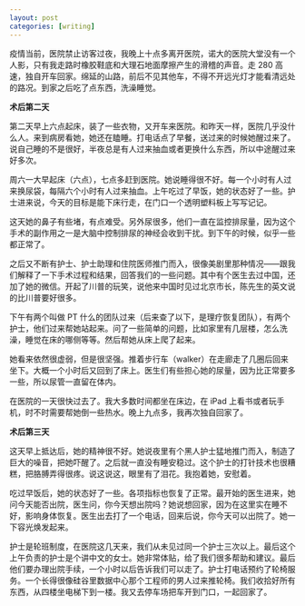 ```yaml
---
layout: post
categories: [writing]
---
```


疫情当前，医院禁止访客过夜，我晚上十点多离开医院，诺大的医院大堂没有一个人影，只有我走路时橡胶鞋底和大理石地面摩擦产生的滑稽的声音。走 280 高速，独自开车回家。绵延的山路，前后不见其他车，不得不开远光灯才能看清远处的路况。到家之后吃了点东西，洗澡睡觉。

**术后第二天**

第二天早上六点起床，装了一些衣物，又开车来医院。和昨天一样，医院几乎没什么人。来到病房看她，她还在瞌睡。打电话点了早餐，送过来的时候她醒过来了。说自己睡的不是很好，半夜总是有人过来抽血或者更换什么东西，所以中途醒过来好多次。

周六一大早起床（六点），七点多赶到医院。她说睡得很不好。每一个小时有人过来换尿袋，每隔六个小时有人过来抽血。上午吃过了早饭，她的状态好了一些。护士进来说，今天的目标是能下床行走，在门口一个透明塑料板上写写记记。

这天她的鼻子有些堵，有点难受。另外尿很多，他们一直在监控排尿量，因为这个手术的副作用之一是大脑中控制排尿的神经会收到干扰。到下午的时候，似乎一些都正常了。

之后又不断有护士、护士助理和住院医师推门而入，很像美剧里那种情况——跟我们解释了一下手术过程和结果，回答我们的一些问题。其中有个医生去过中国，还加了她的微信。开起了川普的玩笑，说他来中国时见过北京市长，陈先生的英文说的比川普要好很多。

下午有两个叫做 PT 什么的团队过来（后来查了以下，是理疗恢复团队），有两个护士，他们过来帮她站起来。问了一些简单的问题，比如家里有几层楼，怎么洗澡，睡觉在床的哪侧等等。然后帮她从床上爬了起来。

她看来依然很虚弱，但是很坚强。推着步行车（walker）在走廊走了几圈后回来坐下。大概一个小时后又回到了床上。医生们有些担心她的尿量，因为比正常要多一些，所以尿管一直留在体内。

在医院的一天很快过去了。我大多数时间都坐在床边，在 iPad 上看书或者玩手机，时不时需要帮她倒一些热水。晚上九点多，我再次独自回家了。

**术后第三天**

这天早上抵达后，她的精神很不好。她说夜里有个黑人护士猛地推门而入，制造了巨大的噪音，把她吓醒了。之后就一直没有睡安稳过。这个护士的打针技术也很糟糕，把胳膊弄得很疼。说这说这，眼里有了泪花。我抱着她，安慰着。

吃过早饭后，她的状态好了一些。各项指标也恢复了正常。最开始的医生进来，她问今天能否出院，医生问，你今天想出院吗？她说想回家，因为在这里实在睡不好，影响身体恢复。医生出去打了一个电话，回来后说，你今天可以出院了。她一下容光焕发起来。

护士是轮班制度，在医院这几天来，我们从未见过同一个护士三次以上。最后这个上午负责的护士是个讲中文的女士。她非常体贴，给了我们很多帮助和建议。最后他们要办理出院手续，一个小时以后告诉我们可以走了。护士打电话预约了轮椅服务。一个长得很像硅谷里数据中心那个工程师的男人过来推轮椅。我们收拾好所有东西，从四楼坐电梯下到一楼。我又去停车场把车开到门口，一起回家了。
